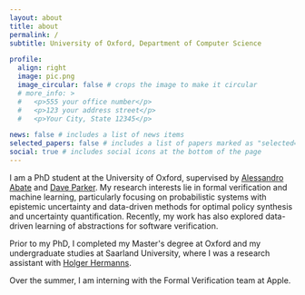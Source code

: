 ```yaml
---
layout: about
title: about
permalink: /
subtitle: University of Oxford, Department of Computer Science

profile:
  align: right
  image: pic.png
  image_circular: false # crops the image to make it circular
  # more_info: >
  #   <p>555 your office number</p>
  #   <p>123 your address street</p>
  #   <p>Your City, State 12345</p>

news: false # includes a list of news items
selected_papers: false # includes a list of papers marked as "selected={true}"
social: true # includes social icons at the bottom of the page
---
```


I am a PhD student at the University of Oxford, supervised by <a href="https://www.cs.ox.ac.uk/people/alessandro.abate/home.html">Alessandro Abate</a> and <a href="https://www.cs.ox.ac.uk/people/david.parker/home.html">Dave Parker</a>. My research interests lie in formal verification and machine learning, particularly focusing on probabilistic systems with epistemic uncertainty and data-driven methods for optimal policy synthesis and uncertainty quantification. Recently, my work has also explored data-driven learning of abstractions for software verification.

Prior to my PhD, I completed my Master's degree at Oxford and my undergraduate studies at Saarland University, where I was a research assistant with <a href="">Holger Hermanns</a>.

Over the summer, I am interning with the Formal Verification team at Apple.

